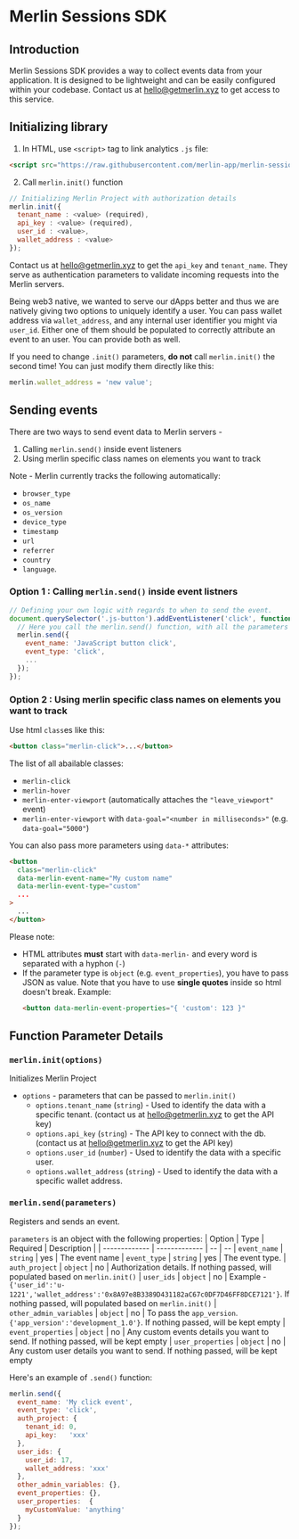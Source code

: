 # Merlin Sessions SDK

## Introduction
Merlin Sessions SDK provides a way to collect events data from your application. It is designed to be lightweight and can be easily configured within your codebase. Contact us at hello@getmerlin.xyz to get access to this service. 

## Initializing library
1. In HTML, use `<script>` tag to link analytics `.js` file:
```html
<script src="https://raw.githubusercontent.com/merlin-app/merlin-sessions-jsmodule/main/public/js/merlin.js"></script>
```

2. Call `merlin.init()` function

```js
// Initializing Merlin Project with authorization details
merlin.init({
  tenant_name : <value> (required),
  api_key : <value> (required),
  user_id : <value>,
  wallet_address : <value>
});
```
Contact us at hello@getmerlin.xyz to get the `api_key` and `tenant_name`. They serve as authentication parameters to validate incoming requests into the Merlin servers.

Being web3 native, we wanted to serve our dApps better and thus we are natively giving two options to uniquely identify a user. You can pass wallet address via `wallet_address`, and any internal user identifier you might via `user_id`. Either one of them should be populated to correctly attribute an event to an user. You can provide both as well. 

If you need to change `.init()` parameters, **do not** call `merlin.init()` the second time! You can just modify them directly like this:
```js
merlin.wallet_address = 'new value';
```

## Sending events

There are two ways to send event data to Merlin servers - 
1. Calling `merlin.send()` inside event listeners
2. Using merlin specific class names on elements you want to track

Note - Merlin currently tracks the following automatically:
* `browser_type`
* `os_name`
* `os_version`
* `device_type`
* `timestamp`
* `url`
* `referrer`
* `country`
* `language`. 

### Option 1 : Calling `merlin.send()` inside event listners
```js
// Defining your own logic with regards to when to send the event.
document.querySelector('.js-button').addEventListener('click', function(e) {
  // Here you call the merlin.send() function, with all the parameters you want to add.
  merlin.send({
    event_name: 'JavaScript button click',
    event_type: 'click',
    ...
  });
});
```

### Option 2 : Using merlin specific class names on elements you want to track

Use html `class`es like this:

```html
<button class="merlin-click">...</button>
```

The list of all abailable classes:
* `merlin-click`
* `merlin-hover`
* `merlin-enter-viewport` (automatically attaches the `"leave_viewport"` event)
* `merlin-enter-viewport` with `data-goal="<number in milliseconds>"` (e.g. `data-goal="5000"`)

You can also pass more parameters using `data-*` attributes:

```html
<button
  class="merlin-click"
  data-merlin-event-name="My custom name"
  data-merlin-event-type="custom"
  ...
>
  ...
</button>
```

Please note:
* HTML attributes **must** start with `data-merlin-` and every word is separated with a hyphon (`-`)
* If the parameter type is `object` (e.g. `event_properties`), you have to pass JSON as value.
  Note that you have to use **single quotes** inside so html doesn't break.
  Example:
  ```html
  <button data-merlin-event-properties="{ 'custom': 123 }"
  ```

## Function Parameter Details

### `merlin.init(options)`
Initializes Merlin Project
- `options` - parameters that can be passed to `merlin.init()`
    - `options.tenant_name` (`string`) - Used to identify the data with a specific tenant. (contact us at hello@getmerlin.xyz to get the API key)
    - `options.api_key` (`string`) - The API key to connect with the db. (contact us at hello@getmerlin.xyz to get the API key)
    - `options.user_id` (`number`) - Used to identify the data with a specific user.
    - `options.wallet_address` (`string`) - Used to identify the data with a specific wallet address.

### `merlin.send(parameters)`
Registers and sends an event.

`parameters` is an object with the following properties:
| Option                  | Type          | Required | Description |
| -------------           | ------------- | --  | --
| `event_name`            | `string`      | yes  | The event name
| `event_type`            | `string`      | yes  | The event type.
| `auth_project`          | `object`      | no | Authorization details. If nothing passed, will populated based on `merlin.init()`
| `user_ids`              | `object`      | no | Example - `{'user_id':'u-1221','wallet_address':'0x8A97e8B3389D431182aC67c0DF7D46FF8DCE7121'}`. If nothing passed, will populated based on `merlin.init()`
| `other_admin_variables` | `object`      | no | To pass the `app_version`. `{'app_version':'development_1.0'}`. If nothing passed, will be kept empty
| `event_properties`      | `object`      | no | Any custom events details you want to send. If nothing passed, will be kept empty
| `user_properties`       | `object`      | no | Any custom user details you want to send.  If nothing passed, will be kept empty


Here's an example of `.send()` function:

```js
merlin.send({
  event_name: 'My click event',
  event_type: 'click',
  auth_project: {
    tenant_id: 0,
    api_key:   'xxx'
  },
  user_ids: {
    user_id: 17,
    wallet_address: 'xxx'
  },
  other_admin_variables: {},
  event_properties: {},
  user_properties:  {
    myCustomValue: 'anything'
  }
});
```
